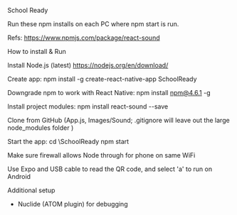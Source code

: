 School Ready

Run these npm installs on each PC where npm start is run.

Refs:
https://www.npmjs.com/package/react-sound

How to install & Run

Install Node.js  (latest) https://nodejs.org/en/download/

Create app:
 npm install -g create-react-native-app SchoolReady

Downgrade npm to work with React Native:
 npm install npm@4.6.1 -g

Install project modules:
 npm install react-sound --save

Clone from GitHub (App.js, Images/Sound; .gitignore will leave out the large node_modules folder )

Start the app:
 cd <GitHub root>\SchoolReady
 npm start

Make sure firewall allows Node through for phone on same WiFi

Use Expo and USB cable to read the QR code, and select 'a' to run on Android

Additional setup
- Nuclide (ATOM plugin) for debugging
